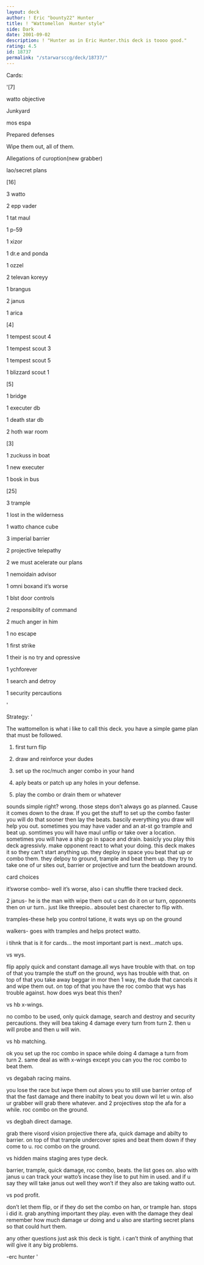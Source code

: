 ```yaml
---
layout: deck
author: ! Eric "bounty22" Hunter
title: ! "Wattomellon  Hunter style"
side: Dark
date: 2001-09-02
description: ! "Hunter as in Eric Hunter.this deck is toooo good."
rating: 4.5
id: 18737
permalink: "/starwarsccg/deck/18737/"
---
```

Cards: 

'[7]

watto objective

Junkyard

mos espa

Prepared defenses

Wipe them out, all of them.

Allegations of curoption(new grabber)

Iao/secret plans


[16]

3 watto

2 epp vader

1 tat maul

1 p-59

1 xizor

1 dr.e and ponda

1 ozzel

2 televan koreyy

1 brangus

2 janus

1 arica


[4]

1 tempest scout 4

1 tempest scout 3

1 tempest scout 5

1 blizzard scout 1


[5]

1 bridge

1 executer db

1 death star db

2 hoth war room


[3]

1 zuckuss in boat

1 new executer

1 bosk in bus


[25]

3 trample

1 lost in the wilderness

1 watto chance cube

3 imperial barrier

2 projective telepathy

2 we must acelerate our plans

1 nemoidain advisor

1 omni boxand it’s worse

1 blst door controls

2 responsiblity of command

2 much anger in him

1 no escape

1 first strike

1 their is no try and opressive

1 ychforever

1 search and detroy

1 security percautions

'

Strategy: '

The wattomellon is what i like to call this deck. you have a simple game plan that must be followed.

1) first turn flip

2) draw and reinforce your dudes

3) set up the roc/much anger combo in your hand

4) aply beats or patch up any holes in your defense.

5) play the combo or drain them or whatever


sounds simple right? wrong. those steps don’t always go as planned. Cause it comes down to the draw. If you get the stuff to set up the combo faster you will do that sooner then lay the beats. bascily everything you draw will help you out. sometimes you may have vader and an at-st go trample and beat up. somtimes you will have maul unflip or take over a location. sometimes you will have a ship go in space and drain. basicly you play this deck agressivly. make opponent react to what your doing. this deck makes it so they can’t start anything up. they deploy in space you beat that up or combo them. they delpoy to ground, trample and beat them up. they try to take one of ur sites out, barrier or projective and turn the beatdown around.


card choices

it’sworse combo-  well it’s worse, also i can shuffle there tracked deck.

2 janus- he is the man with wipe them out u can do it on ur turn, opponents then on ur turn.. just like threepio.. absoulet best charecter to flip with.

tramples-these help you control tatione, it wats wys up on the ground

walkers- goes with tramples and helps protect watto.


i tihnk that is it for cards... the most important part is next...match ups.


vs wys.

flip apply quick and constant damage.all wys have trouble with that. on top of that you trample the stuff on the ground, wys has trouble with that. on top of that you take away beggar in mor then 1 way, the dude that cancels it and wipe them out. on top of that you have the roc combo that wys has trouble against. how does wys beat this then?


vs hb x-wings.

no combo to be used, only quick damage, search and destroy and security percautions. they will bea taking 4 damage every turn from turn 2. then u will probe and then u will win.


vs hb matching.

ok you set up the roc combo in space while doing 4 damage a turn from turn 2. same deal as with x-wings except you can you the roc combo to beat them.


vs degabah racing mains.

you lose the race but iwpe them out alows you to still use barrier ontop of that the fast damage and there inabilty to beat you down wil let u win. also ur grabber will grab there whatever. and 2 projectives stop the afa for a while. roc combo on the ground.


vs degbah direct damage.

grab there visord vision projective there afa, quick damage and abilty to barrier. on top of that trample undercover spies and beat them down if they come to u. roc combo on the ground.


vs hidden mains staging ares type deck.

barrier, trample, quick damage, roc combo, beats. the list goes on. also with janus u can track your watto’s incase they lise to put him in used. and if u say they will take janus out well they won’t if they also are taking watto out.


vs pod profit.

don’t let them flip, or if they do set the combo on han, or trample han. stops i did it. grab anything important they play. even with the damage they deal remember how much damage ur doing and u also are starting secret plans so that could hurt them.


any other questions just ask this deck is tight. i can’t think of anything  that will give it any big problems.



-erc hunter   '
